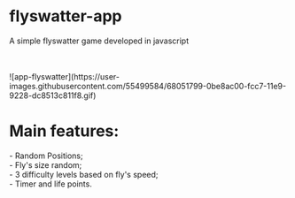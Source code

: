 # flyswatter-app
A simple flyswatter game developed in javascript </br>
</hr>
</br>
</br>
![app-flyswatter](https://user-images.githubusercontent.com/55499584/68051799-0be8ac00-fcc7-11e9-9228-dc8513c811f8.gif)
</br>
<h1> Main features: </h1>
- Random Positions; </br>
- Fly's size random; </br>
- 3 difficulty levels based on fly's speed; </br>
- Timer and life points.
